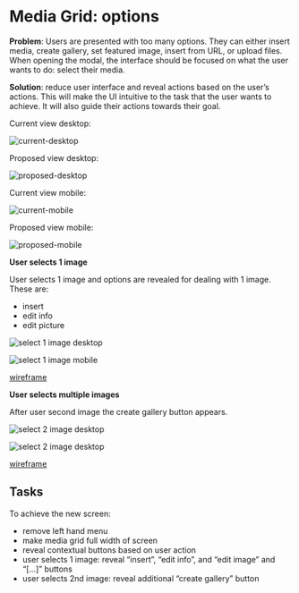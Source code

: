 # Media Grid: options

**Problem**: Users are presented with too many options. They can either insert media, create gallery, set featured image, insert from URL, or upload files. When opening the modal, the interface should be focused on what the user wants to do: select their media.

**Solution**: reduce user interface and reveal actions based on the user’s actions. This will make the UI intuitive to the task that the user wants to achieve. It will also guide their actions towards their goal. 

Current view desktop:

![current-desktop](https://cldup.com/OFJGOovBlC.png)

Proposed view desktop:

![proposed-desktop](https://cldup.com/JNC9v6hTD4.png)

Current view mobile:

![current-mobile](https://cldup.com/QEmaltv2Bq.png)

Proposed view mobile:

![proposed-mobile](https://cldup.com/Wt3mC7ymSw.png)

**User selects 1 image**

User selects 1 image and options are revealed for dealing with 1 image. These are:
- insert
- edit info
- edit picture

![select 1 image desktop](https://cldup.com/GVyrqeSWSA.png)

![select 1 image mobile](https://cldup.com/kWPU1OuBPI.png)

[wireframe](https://projects.invisionapp.com/share/QD2NHGDYB#/screens/72120163?maintainScrollPosition=true)

**User selects multiple images**

After user second image the create gallery button appears. 

![select 2 image desktop](https://cldup.com/EOTab_LEng.png)

![select 2 image desktop](https://cldup.com/iK5SVbzQOH.png)

[wireframe](https://projects.invisionapp.com/share/QD2NHGDYB#/screens/72120165?maintainScrollPosition=true)

## Tasks

To achieve the new screen:
- remove left hand menu
- make media grid full width of screen
- reveal contextual buttons based on user action
- user selects 1 image: reveal “insert”, “edit info”, and “edit image” and “[…]” buttons
- user selects 2nd image: reveal additional “create gallery” button


